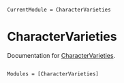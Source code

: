 ```@meta
CurrentModule = CharacterVarieties
```

# CharacterVarieties

Documentation for [CharacterVarieties](https://github.com/baileywhitbread/CharacterVarieties.jl).

```@index
```

```@autodocs
Modules = [CharacterVarieties]
```
